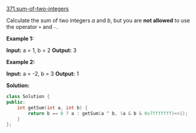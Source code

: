 [371.sum-of-two-integers](https://leetcode.com/problems/sum-of-two-integers/)  

Calculate the sum of two integers _a_ and _b_, but you are **not allowed** to use the operator `+` and `-`.

**Example 1:**

**Input:** a = 1, b = 2
**Output:** 3

**Example 2:**

**Input:** a = -2, b = 3
**Output:** 1  



**Solution:**  

```cpp
class Solution {
public:
    int getSum(int a, int b) {
        return b == 0 ? a : getSum(a ^ b, (a & b & 0x7fffffff)<<1);
    }
};
```
      